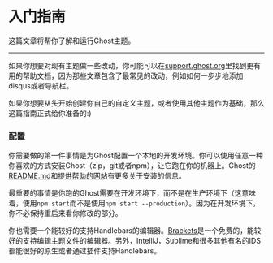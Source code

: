# 入门指南
这篇文章将帮你了解和运行Ghost主题。

---

如果你想要对现有主题做一些改动，你可能可以在[support.ghost.org](http://support.ghost.org/?s=theme)里找到更有用的帮助文档，因为那些文章包含了最常见的改动，例如如何一步步地添加disqus或者导航栏。

如果你想要从头开始创建你自己的自定义主题，或者使用其他主题作为基础，那么这篇指南正式给你准备的:)

### 配置
你需要做的第一件事情是为Ghost配置一个本地的开发环境。你可以使用任意一种你喜欢的方式安装Ghost（zip，git或者npm），让它跑在你的机器上。Ghost的[README.md](https://github.com/TryGhost/Ghost)和[提供帮助的网站](http://support.ghost.org/installation)有更多关于安装的信息。

最重要的事情是你跑的Ghost需要在开发环境下，而不是在生产环境下（这意味着，使用`npm start`而不是使用`npm start --production`）。因为在开发环境下，你不必保持重启来看你修改的部分。

你也需要一个能较好的支持Handlebars的编辑器。[Brackets](http://brackets.io/)是一个免费的，能较好的支持编辑主题文件的编辑器。另外，IntelliJ，Sublime和很多其他有名的IDS都能很好的原生或者通过插件支持Handlebars。